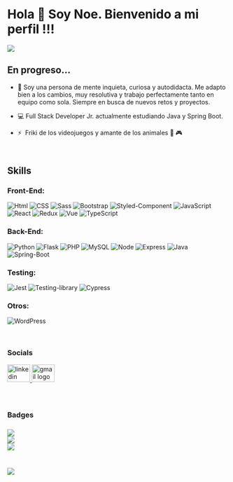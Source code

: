 Hola 👋 Soy Noe. Bienvenido a mi perfil !!!
=========================

<img src="https://i.redd.it/i032d91obzk81.gif"/>

<br clear="both">

En progreso...
--------------


* 🧠 Soy una persona de mente inquieta, curiosa y autodidacta.
    Me adapto bien a los cambios, muy resolutiva y trabajo perfectamente tanto en equipo como sola. Siempre en busca de nuevos retos y proyectos.

* 💻 Full Stack Developer Jr. actualmente estudiando  Java y Spring Boot.

* ⚡  Friki de los videojuegos y amante de los animales 🐶 🎮

<br clear="both">

## Skills
 ### Front-End:

![Html](https://img.shields.io/badge/HTML5-E34F26?style=for-the-badge&logo=html5&logoColor=white)
![CSS](https://img.shields.io/badge/CSS3-1572B6?style=for-the-badge&logo=css3&logoColor=white)
![Sass](https://img.shields.io/badge/Sass-CC6699?style=for-the-badge&logo=sass&logoColor=white)
![Bootstrap](https://img.shields.io/badge/Bootstrap-563D7C?style=for-the-badge&logo=bootstrap&logoColor=white)
![Styled-Component](https://img.shields.io/badge/styled--components-DB7093?style=for-the-badge&logo=styled-components&logoColor=white)
![JavaScript](https://img.shields.io/badge/JavaScript-F7DF1E?style=for-the-badge&logo=javascript&logoColor=black)
![React](https://img.shields.io/badge/React-20232A?style=for-the-badge&logo=react&logoColor=61DAFB)
![Redux](	https://img.shields.io/badge/Redux-593D88?style=for-the-badge&logo=redux&logoColor=white)
![Vue](https://img.shields.io/badge/Vue.js-35495E?style=for-the-badge&logo=vue.js&logoColor=4FC08D)
![TypeScript](https://img.shields.io/badge/TypeScript-007ACC?style=for-the-badge&logo=typescript&logoColor=white)

### Back-End:

![Python](https://img.shields.io/badge/Python-14354C?style=for-the-badge&logo=python&logoColor=white)
![Flask](	https://img.shields.io/badge/Flask-000000?style=for-the-badge&logo=flask&logoColor=white)
![PHP](https://img.shields.io/badge/PHP-777BB4?style=for-the-badge&logo=php&logoColor=white)
![MySQL](	https://img.shields.io/badge/MySQL-00000F?style=for-the-badge&logo=mysql&logoColor=white)
![Node](https://img.shields.io/badge/Node.js-43853D?style=for-the-badge&logo=node.js&logoColor=white)
![Express](https://img.shields.io/badge/Express.js-404D59?style=for-the-badge)
![Java](https://img.shields.io/badge/Java-ED8B00?style=for-the-badge&logo=openjdk&logoColor=white)
![Spring-Boot](https://img.shields.io/badge/Spring_Boot-F2F4F9?style=for-the-badge&logo=spring-boot)
### Testing:

![Jest](https://img.shields.io/badge/Jest-323330?style=for-the-badge&logo=Jest&logoColor=white)
![Testing-library](https://img.shields.io/badge/testing%20library-323330?style=for-the-badge&logo=testing-library&logoColor=red)
![Cypress](https://img.shields.io/badge/-cypress-%23E5E5E5?style=for-the-badge&logo=cypress&logoColor=058a5e)

### Otros:

![WordPress](https://img.shields.io/badge/WordPress-%23117AC9.svg?style=for-the-badge&logo=WordPress&logoColor=white)

<br clear="both">

### Socials

<div align="left">
  <a href="https://www.linkedin.com/in/noe-sola/" target="_blank">
    <img src="https://raw.githubusercontent.com/maurodesouza/profile-readme-generator/master/src/assets/icons/social/linkedin/default.svg" width="52" height="40" alt="linkedin logo"  />
  </a>
  <a href="mailto:noemisolac@gmail.com">
  <img src="https://raw.githubusercontent.com/maurodesouza/profile-readme-generator/master/src/assets/icons/social/gmail/default.svg" width="52" height="40" alt="gmail logo"  />
  </a>
</div>

###

<br clear="both"> 

### Badges
###
###

![](https://github-readme-stats.vercel.app/api?username=moyrasc&theme=blueberry&hide_border=true&include_all_commits=true&count_private=true)<br/>
![](https://github-readme-streak-stats.herokuapp.com/?user=moyrasc&theme=blueberry&hide_border=true)<br/>
![](https://github-readme-stats.vercel.app/api/top-langs/?username=moyrasc&theme=blueberry&hide_border=true&include_all_commits=true&count_private=true&layout=compact)


###

<br clear="both">

<img align="left" src="https://visitor-badge.laobi.icu/badge?page_id=moyrasc.moyrasc&left_color=darkslateblue"  />

